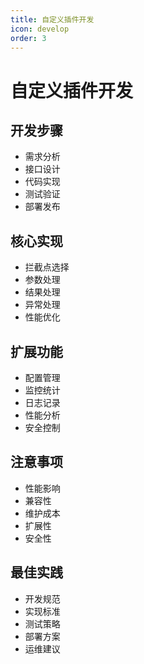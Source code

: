```yaml
---
title: 自定义插件开发
icon: develop
order: 3
---
```


# 自定义插件开发

## 开发步骤
- 需求分析
- 接口设计
- 代码实现
- 测试验证
- 部署发布

## 核心实现
- 拦截点选择
- 参数处理
- 结果处理
- 异常处理
- 性能优化

## 扩展功能
- 配置管理
- 监控统计
- 日志记录
- 性能分析
- 安全控制

## 注意事项
- 性能影响
- 兼容性
- 维护成本
- 扩展性
- 安全性

## 最佳实践
- 开发规范
- 实现标准
- 测试策略
- 部署方案
- 运维建议
